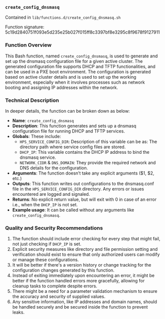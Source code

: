 ### `create_config_dnsmasq `

Contained in `lib/functions.d/create_config_dnsmasq.sh`

Function signature: 5c19d2840751f093e5d235e25b027f015ff8c3397bf8e3295c8f9678f9127911

### Function Overview

This Bash function, named `create_config_dnsmasq`, is used to generate and set up the dnsmasq configuration file for a given active cluster. The generated configuration file supports DHCP and TFTP functionalities, and can be used in a PXE boot environment. The configuration is generated based on active cluster details and is used to set up the working environment, especially when it involves processes such as network booting and assigning IP addresses within the network.

### Technical Description

In deeper details, the function can be broken down as below:

- **Name**: `create_config_dnsmasq`
- **Description**: This function generates and sets up a dnsmasq configuration file for running DHCP and TFTP services.
- **Globals**: These include:
    - `HPS_SERVICE_CONFIG_DIR`: Description of this variable can be as: The directory path where service config files are stored.
    - `DHCP_IP`: This variable contains the DHCP IP address to bind the dnsmasq service.
    - `NETWORK_CIDR` & `DNS_DOMAIN`: They provide the required network and DNS details for the configuration.
- **Arguments**: The function doesn’t take any explicit arguments ($1, $2, etc.)
- **Outputs**: This function writes out configurations to the dnsmasq.conf file in the `HPS_SERVICE_CONFIG_DIR` directory. Any errors or issues encountered are logged and signaled.
- **Returns**: No explicit return value, but will exit with 0 in case of an error i.e., when the `DHCP_IP` is not set.
- **Example usage**: It can be called without any arguments like `create_config_dnsmasq`.

### Quality and Security Recommendations

1. The function should include error checking for every step that might fail, not just checking if `DHCP_IP` is set. 
2. Explicit security measures like directory and file permission setting and verification should exist to ensure that only authorized users can modify or manage these configurations. 
3. It will be better if there's a version history or change tracking for the configuration changes generated by this function.
4. Instead of exiting immediately upon encountering an error, it might be better if the function handled errors more gracefully, allowing for cleanup tasks to complete despite errors. 
5. There might be a need for a parameter validation mechanism to ensure the accuracy and security of supplied values. 
6. Any sensitive information, like IP addresses and domain names, should be handled securely and be secured inside the function to prevent leaks.

